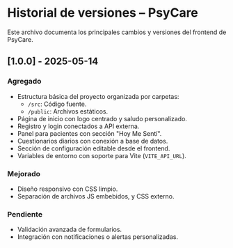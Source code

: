 # Historial de versiones – PsyCare

Este archivo documenta los principales cambios y versiones del frontend de PsyCare.

## [1.0.0] - 2025-05-14

### Agregado

- Estructura básica del proyecto organizada por carpetas:
  - `/src`: Código fuente.
  - `/public`: Archivos estáticos.
- Página de inicio con logo centrado y saludo personalizado.
- Registro y login conectados a API externa.
- Panel para pacientes con sección "Hoy Me Sentí".
- Cuestionarios diarios con conexión a base de datos.
- Sección de configuración editable desde el frontend.
- Variables de entorno con soporte para Vite (`VITE_API_URL`).

### Mejorado

- Diseño responsivo con CSS limpio.
- Separación de archivos JS embebidos, y CSS externo.

### Pendiente

- Validación avanzada de formularios.
- Integración con notificaciones o alertas personalizadas.
